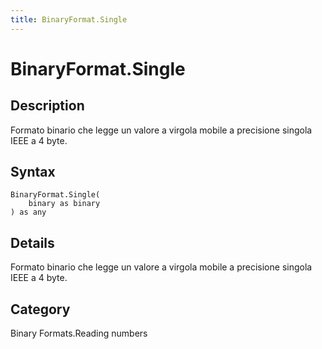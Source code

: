```yaml
---
title: BinaryFormat.Single
---
```


# BinaryFormat.Single


## Description

Formato binario che legge un valore a virgola mobile a precisione singola IEEE a 4 byte.


## Syntax

```powerquery
BinaryFormat.Single(
    binary as binary
) as any
```


## Details

Formato binario che legge un valore a virgola mobile a precisione singola IEEE a 4 byte.



## Category
Binary Formats.Reading numbers
